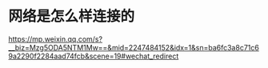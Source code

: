 # 网络是怎么样连接的



https://mp.weixin.qq.com/s?__biz=Mzg5ODA5NTM1Mw==&mid=2247484152&idx=1&sn=ba6fc3a8c71c69a2290f2284aad74fcb&scene=19#wechat_redirect